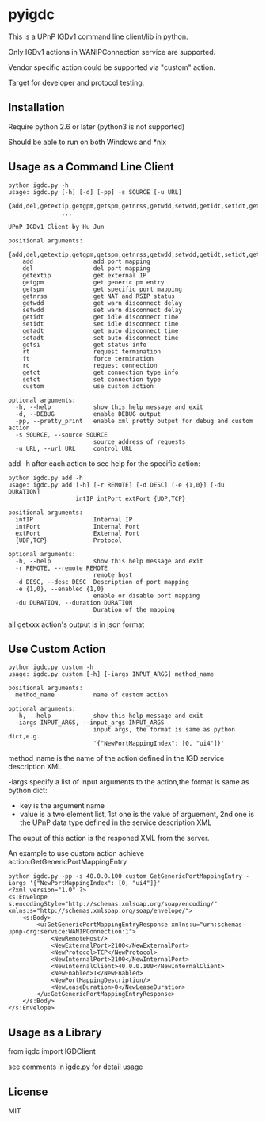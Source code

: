 # pyigdc

This is a UPnP IGDv1 command line client/lib in python.

Only IGDv1 actions in WANIPConnection service are supported.

Vendor specific action could be supported via "custom" action.

Target for developer and protocol testing.

## Installation

Require python 2.6 or later (python3 is not supported)

Should be able to run on both Windows and *nix

## Usage as a Command Line Client

```
python igdc.py -h
usage: igdc.py [-h] [-d] [-pp] -s SOURCE [-u URL]
               {add,del,getextip,getgpm,getspm,getnrss,getwdd,setwdd,getidt,setidt,getadt,setadt,getsi,rt,ft,rc,getct,setct,custom}
               ...

UPnP IGDv1 Client by Hu Jun

positional arguments:
  {add,del,getextip,getgpm,getspm,getnrss,getwdd,setwdd,getidt,setidt,getadt,setadt,getsi,rt,ft,rc,getct,setct,custom}
    add                 add port mapping
    del                 del port mapping
    getextip            get external IP
    getgpm              get generic pm entry
    getspm              get specific port mapping
    getnrss             get NAT and RSIP status
    getwdd              get warn disconnect delay
    setwdd              set warn disconnect delay
    getidt              get idle disconnect time
    setidt              set idle disconnect time
    getadt              get auto disconnect time
    setadt              set auto disconnect time
    getsi               get status info
    rt                  request termination
    ft                  force termination
    rc                  request connection
    getct               get connection type info
    setct               set connection type
    custom              use custom action

optional arguments:
  -h, --help            show this help message and exit
  -d, --DEBUG           enable DEBUG output
  -pp, --pretty_print   enable xml pretty output for debug and custom action
  -s SOURCE, --source SOURCE
                        source address of requests
  -u URL, --url URL     control URL
```
add -h after each action to see help for the specific action:
```
python igdc.py add -h
usage: igdc.py add [-h] [-r REMOTE] [-d DESC] [-e {1,0}] [-du DURATION]
                   intIP intPort extPort {UDP,TCP}

positional arguments:
  intIP                 Internal IP
  intPort               Internal Port
  extPort               External Port
  {UDP,TCP}             Protocol

optional arguments:
  -h, --help            show this help message and exit
  -r REMOTE, --remote REMOTE
                        remote host
  -d DESC, --desc DESC  Description of port mapping
  -e {1,0}, --enabled {1,0}
                        enable or disable port mapping
  -du DURATION, --duration DURATION
                        Duration of the mapping
```
all getxxx action's output is in json format

## Use Custom Action
```
python igdc.py custom -h
usage: igdc.py custom [-h] [-iargs INPUT_ARGS] method_name

positional arguments:
  method_name           name of custom action

optional arguments:
  -h, --help            show this help message and exit
  -iargs INPUT_ARGS, --input_args INPUT_ARGS
                        input args, the format is same as python dict,e.g.
                        '{"NewPortMappingIndex": [0, "ui4"]}'
```
method_name is the name of the action defined in the IGD service description XML.

-iargs specify a list of input arguments to the action,the format  is same as python dict:
*  key is the argument name
*  value is a two element list, 1st one is the value of arguement, 2nd one is the UPnP data type defined in the service description XML

The ouput of this action is the responed XML from the server.

An example to use custom action achieve action:GetGenericPortMappingEntry
```
python igdc.py -pp -s 40.0.0.100 custom GetGenericPortMappingEntry -iargs '{"NewPortMappingIndex": [0, "ui4"]}'
<?xml version="1.0" ?>
<s:Envelope s:encodingStyle="http://schemas.xmlsoap.org/soap/encoding/" xmlns:s="http://schemas.xmlsoap.org/soap/envelope/">
	<s:Body>
		<u:GetGenericPortMappingEntryResponse xmlns:u="urn:schemas-upnp-org:service:WANIPConnection:1">
			<NewRemoteHost/>
			<NewExternalPort>2100</NewExternalPort>
			<NewProtocol>TCP</NewProtocol>
			<NewInternalPort>2100</NewInternalPort>
			<NewInternalClient>40.0.0.100</NewInternalClient>
			<NewEnabled>1</NewEnabled>
			<NewPortMappingDescription/>
			<NewLeaseDuration>0</NewLeaseDuration>
		</u:GetGenericPortMappingEntryResponse>
	</s:Body>
</s:Envelope>
```



## Usage as a Library
from igdc import IGDClient

see comments in igdc.py for detail usage



## License
MIT

